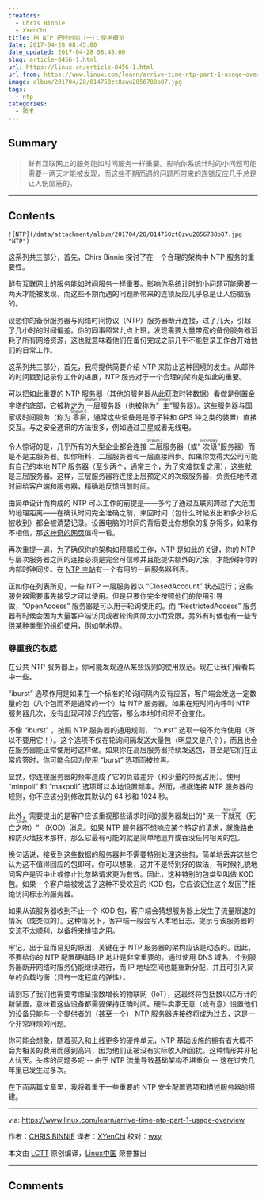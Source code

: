 ```yaml
---
creators:
  - Chris Binnie
  - XYenChi
title: 用 NTP 把控时间（一）：使用概览
date: 2017-04-28 08:45:00
date_updated: 2017-04-28 08:45:00
slug: article-8456-1.html
url: https://linux.cn/article-8456-1.html
url_from: https://www.linux.com/learn/arrive-time-ntp-part-1-usage-overview
image: album/201704/28/014750zt8zwu2856788b87.jpg
tags:
  - ntp
categories:
  - 技术
---
```


## Summary

> 鲜有互联网上的服务能如时间服务一样重要。影响你系统计时的小问题可能需要一两天才能被发现，而这些不期而遇的问题所带来的连锁反应几乎总是让人伤脑筋的。

***

<!-- more -->

## Contents

`![NTP](/data/attachment/album/201704/28/014750zt8zwu2856788b87.jpg "NTP")`

这系列共三部分，首先，Chirs Binnie 探讨了在一个合理的架构中 NTP 服务的重要性。

鲜有互联网上的服务能如时间服务一样重要。影响你系统计时的小问题可能需要一两天才能被发现，而这些不期而遇的问题所带来的连锁反应几乎总是让人伤脑筋的。

设想你的备份服务器与网络时间协议（NTP）服务器断开连接，过了几天，引起了几小时的时间偏差。你的同事照常九点上班，发现需要大量带宽的备份服务器消耗了所有网络资源，这也就意味着他们在备份完成之前几乎不能登录工作台开始他们的日常工作。

这系列共三部分，首先，我将提供简要介绍 NTP 来防止这种困境的发生。从邮件的时间戳到记录你工作的进展，NTP 服务对于一个合理的架构是如此的重要。

可以把如此重要的 NTP 服务器（其他的服务器从此获取时钟数据）看做是倒置金字塔的底部，它被称之为<ruby> 一层 <rt>  Stratum 1 </rt></ruby>服务器（也被称为“<ruby> 主 <rt>  primary </rt></ruby>”服务器）。这些服务器与国家级时间服务（称为<ruby> 零层 <rt>  Stratum 0 </rt></ruby>，通常这些设备是是原子钟和 GPS 钟之类的装置）直接交互。与之安全通讯的方法很多，例如通过卫星或者无线电。

令人惊讶的是，几乎所有的大型企业都会连接<ruby> 二层 <rt>  Stratum 2 </rt></ruby>服务器（或“<ruby> 次级 <rt>  secondary </rt></ruby>”服务器）而是不是主服务器。如你所料，二层服务器和一层直接同步。如果你觉得大公司可能有自己的本地 NTP 服务器（至少两个，通常三个，为了灾难恢复之用），这些就是三层服务器。这样，三层服务器将连接上层预定义的次级服务器，负责任地传递时间给客户端和服务器，精确地反馈当前时间。

由简单设计而构成的 NTP 可以工作的前提是——多亏了通过互联网跨越了大范围的地理距离——在确认时间完全准确之前，来回时间（包什么时候发出和多少秒后被收到）都会被清楚记录。设置电脑的时间的背后要比你想象的复杂得多，如果你不相信，那[这神奇的网页](http://www.ntp.org/ntpfaq/NTP-s-sw-clocks-quality.htm)值得一看。

再次重提一遍，为了确保你的架构如预期般工作，NTP 是如此的关键，你的 NTP 与层次服务器之间的连接必须是完全可信赖并且能提供额外的冗余，才能保持你的内部时钟同步。在 [NTP 主站](http://support.ntp.org/bin/view/Servers/StratumOneTimeServers)有一个有用的一层服务器列表。

正如你在列表所见，一些 NTP 一层服务器以 “ClosedAccount” 状态运行；这些服务器需要事先接受才可以使用。但是只要你完全按照他们的使用引导做，“OpenAccess” 服务器是可以用于轮询使用的。而 “RestrictedAccess” 服务器有时候会因为大量客户端访问或者轮询间隙太小而受限。另外有时候也有一些专供某种类型的组织使用，例如学术界。

### 尊重我的权威

在公共 NTP 服务器上，你可能发现遵从某些规则的使用规范。现在让我们看看其中一些。

“iburst” 选项作用是如果在一个标准的轮询间隔内没有应答，客户端会发送一定数量的包（八个包而不是通常的一个）给 NTP 服务器。如果在短时间内呼叫 NTP 服务器几次，没有出现可辨识的应答，那么本地时间将不会变化。

不像 “iburst” ，按照 NTP 服务器的通用规则， “burst” 选项一般不允许使用（所以不要用它！）。这个选项不仅在轮询间隔发送大量包（明显又是八个），而且也会在服务器能正常使用时这样做。如果你在高层服务器持续发送包，甚至是它们在正常应答时，你可能会因为使用 “burst” 选项而被拉黑。

显然，你连接服务器的频率造成了它的负载差异（和少量的带宽占用）。使用 “minpoll” 和 “maxpoll” 选项可以本地设置频率。然而，根据连接 NTP 服务器的规则，你不应该分别修改其默认的 64 秒和 1024 秒。

此外，需要提出的是客户应该重视那些请求时间的服务器发出的“<ruby> 亲一下就死（死亡之吻） <rt>  Kiss-Of-Death </rt></ruby>” （KOD）消息。如果 NTP 服务器不想响应某个特定的请求，就像路由和防火墙技术那样，那么它最有可能的就是简单地遗弃或吞没任何相关的包。

换句话说，接受到这些数据的服务器并不需要特别处理这些包，简单地丢弃这些它认为这不值得回应的包即可。你可以想象，这并不是特别好的做法，有时候礼貌地问客户是否中止或停止比忽略请求更为有效。因此，这种特别的包类型叫做 KOD 包。如果一个客户端被发送了这种不受欢迎的 KOD 包，它应该记住这个发回了拒绝访问标志的服务器。

如果从该服务器收到不止一个 KOD 包，客户端会猜想服务器上发生了流量限速的情况（或类似的）。这种情况下，客户端一般会写入本地日志，提示与该服务器的交流不太顺利，以备将来排错之用。

牢记，出于显而易见的原因，关键在于 NTP 服务器的架构应该是动态的。因此，不要给你的 NTP 配置硬编码 IP 地址是非常重要的。通过使用 DNS 域名，个别服务器断开网络时服务仍能继续进行，而 IP 地址空间也能重新分配，并且可引入简单的负载均衡（具有一定程度的弹性）。

请别忘了我们也需要考虑呈指数增长的物联网（IoT），这最终将包括数以亿万计的新装置，意味着这些设备都需要保持正确时间。硬件卖家无意（或有意）设置他们的设备只能与一个提供者的（甚至一个） NTP 服务器连接终将成为过去，这是一个非常麻烦的问题。

你可能会想象，随着买入和上线更多的硬件单元，NTP 基础设施的拥有者大概不会为相关的费用而感到高兴，因为他们正被没有实际收入所困扰。这种情形并非杞人忧天。头疼的问题多呢 -- 由于 NTP 流量导致基础架构不堪重负 -- 这在过去几年里已发生过多次。

在下面两篇文章里，我将着重于一些重要的 NTP 安全配置选项和描述服务器的搭建。

---

via: <https://www.linux.com/learn/arrive-time-ntp-part-1-usage-overview>

作者：[CHRIS BINNIE](https://www.linux.com/users/chrisbinnie) 译者：[XYenChi](https://github.com/XYenChi) 校对：[wxy](https://github.com/wxy)

本文由 [LCTT](https://github.com/LCTT/TranslateProject) 原创编译，[Linux中国](https://linux.cn/) 荣誉推出

***

## Comments
